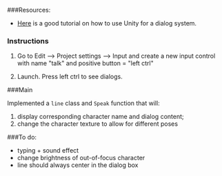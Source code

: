 ###Resources:

* [Here](http://cgcookie.com/unity/2012/02/20/unity-script-npc-talk-system/) is a good tutorial on how to use Unity for a dialog system. 

### Instructions

1. Go to Edit --> Project settings --> Input and create a new input control with name "talk" and positive button = "left ctrl"

2. Launch. Press left ctrl to see dialogs. 

###Main

Implemented a `line` class and `Speak` function that will: 

1. display corresponding character name and dialog content; 
2. change the character texture to allow for different poses

###To do: 

* typing + sound effect
* change brightness of out-of-focus character
* line should always center in the dialog box
